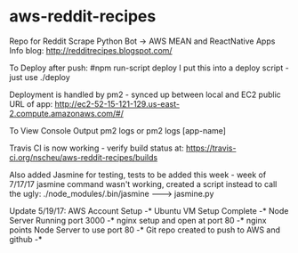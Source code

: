 # aws-reddit-recipes

Repo for Reddit Scrape Python Bot -> AWS MEAN and ReactNative Apps
Info blog: http://redditrecipes.blogspot.com/

To Deploy after push:
#npm run-script deploy
I put this into a deploy script - just use ./deploy

Deployment is handled by pm2 - synced up between local and EC2
public URL of app:
http://ec2-52-15-121-129.us-east-2.compute.amazonaws.com/#/

To View Console Output
pm2 logs
or 
pm2 logs [app-name]

Travis CI is now working - verify build status at:
https://travis-ci.org/nscheu/aws-reddit-recipes/builds

Also added Jasmine for testing, tests to be added this week - week of 7/17/17
jasmine command wasn't working, created a script instead to call the ugly:
./node_modules/.bin/jasmine  ---> jasmine.py 

Update 5/19/17:
AWS Account Setup -* 
Ubuntu VM Setup Complete -*
Node Server Running port 3000 -*
nginx setup and open at port 80 -*
nginx points Node Server to use port 80 -*
Git repo created to push to AWS and github -*


